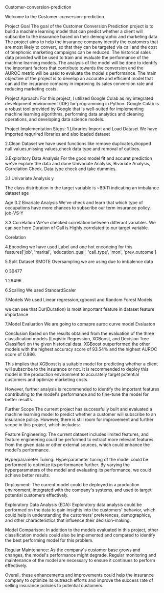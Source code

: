 
Customer-conversion-prediction


Welcome to the Customer-conversion-prediction

Project Goal
The goal of the Customer Conversion Prediction project is to build a machine learning model that can predict whether a client will subscribe to the insurance based on their demographic and marketing data. The project aims to help the insurance company identify the customers that are most likely to convert, so that they can be targeted via call and the cost of telephonic marketing campaigns can be reduced. The historical sales data provided will be used to train and evaluate the performance of the machine learning models. The analysis of the model will be done to identify the important factors that contribute towards the conversion and the AUROC metric will be used to evaluate the model's performance. The main objective of the project is to develop an accurate and efficient model that can aid the insurance company in improving its sales conversion rate and reducing marketing costs.

Project Aproach:
For this project, I utilized Google Colab as my integrated development environment (IDE) for programming in Python. Google Colab is a robust tool provided by Google that is well-suited for implementing machine learning algorithms, performing data analytics and cleaning operations, and developing data science models.

Project Implementation Steps:
1.Libraries Import and Load Dataset
We have imported requrired libraries and also loaded dataset

2.Clean Dataset
we have used functions like remove duplicates,dropped null values,missing values,check data type and removal of outlires.

3.Exploritory Data Analysis
For the good model fit and accuret prediction we've explore the data and done Univariate Analysis, Bivariate Analysis, Correlation Check. Data type check and take dummies.

3.1 Univariate Analysis
y

The class distribution in the target variable is ~89:11 indicating an imbalance dataset
age

Age
3.2 Bivariate Analysis
We've check and learn that which type of occupations have more chances to subscribe our term insurance policy. job-VS-Y

3.3 Correlation
We've checked correlation between differant variables. We can see here Duration of Call is Highly correlated to our target variable.

Corelation

4.Encoding
we have used Label and one hot encodeing for this features['job', 'marital', 'education_qual', 'call_type', 'mon', 'prev_outcome']

5.Split Dataset
SMOTE Oversampling we are using due to imbalence data

0 39477

1 29496

6.Scalling
We used StandardScaler

7.Models
We used Linear regression,xgboost and Random Forest
Models

we can see that Dur(Duration) is most important feature in dataset
feature importance

7.Model Evaluation
We are going to comapre auroc curve
model Evaluaton

Conclusion
Based on the results obtained from the evaluation of the three classification models (Logistic Regression, XGBoost, and Decision Tree Classifier) on the given historical data, XGBoost outperformed the other models with the highest accuracy score of 93.54% and the highest AUROC score of 0.986.

This implies that XGBoost is a suitable model for predicting whether a client will subscribe to the insurance or not. It is recommended to deploy this model in the production environment to accurately target potential customers and optimize marketing costs.

However, further analysis is recommended to identify the important features contributing to the model's performance and to fine-tune the model for better results.

Further Scope
The current project has successfully built and evaluated a machine learning model to predict whether a customer will subscribe to an insurance policy. However, there is still room for improvement and further scope in this project, which includes:

Feature Engineering: The current dataset includes limited features, and feature engineering could be performed to extract more relevant features from the given data or other external sources, which could enhance the model's performance.

Hyperparameter Tuning: Hyperparameter tuning of the model could be performed to optimize its performance further. By varying the hyperparameters of the model and evaluating its performance, we could achieve better results.

Deployment: The current model could be deployed in a production environment, integrated with the company's systems, and used to target potential customers effectively.

Exploratory Data Analysis (EDA): Exploratory data analysis could be performed on the data to gain insights into the customers' behavior, which could help in understanding the customers' preferences, demographics, and other characteristics that influence their decision-making.

Model Comparison: In addition to the models evaluated in this project, other classification models could also be implemented and compared to identify the best performing model for this problem.

Regular Maintenance: As the company's customer base grows and changes, the model's performance might degrade. Regular monitoring and maintenance of the model are necessary to ensure it continues to perform effectively.

Overall, these enhancements and improvements could help the insurance company to optimize its outreach efforts and improve the success rate of selling insurance policies to potential customers.
